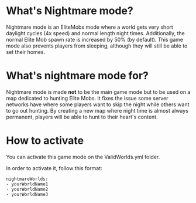 # What's Nightmare mode?
Nightmare mode is an EliteMobs mode where a world gets very short daylight cycles (4x speed) and normal length night times. Additionally, the normal Elite Mob spawn rate is increased by 50% (by default). This game mode also prevents players from sleeping, although they will still be able to set their homes.

# What's nightmare mode for?
Nightmare mode is made **not** to be the main game mode but to be used on a map dedicated to hunting Elite Mobs. It fixes the issue some server networks have where some players want to skip the night while others want to go out hunting. By creating a new map where night time is almost always permanent, players will be able to hunt to their heart's content.

# How to activate
You can activate this game mode on the ValidWorlds.yml folder.

In order to activate it, follow this format:

```
nightmareWorlds:
- yourWorldName1
- yourWorldName2
- yourWorldName3
```
